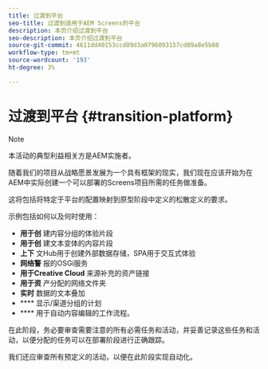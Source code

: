 ```yaml
---
title: 过渡到平台
seo-title: 过渡到适用于AEM Screens的平台
description: 本页介绍过渡到平台
seo-description: 本页介绍过渡到平台
source-git-commit: 4611dd40153ccd09d3a0796093157cd09a8e5b80
workflow-type: tm+mt
source-wordcount: '193'
ht-degree: 3%

---
```



# 过渡到平台 {#transition-platform}

>[!NOTE]
>
>本活动的典型利益相关方是AEM实施者。

随着我们的项目从战略愿景发展为一个具有框架的现实，我们现在应该开始为在AEM中实际创建一个可以部署的Screens项目所需的任务做准备。

这将包括将特定于平台的配置映射到原型阶段中定义的松散定义的要求。

示例包括如何以及何时使用：

* **用于创** 建内容分组的体验片段
* **用于创** 建文本变体的内容片段
* **上下** 文Hub用于创建外部数据存储，SPA用于交互式体验
* **网络警** 报的OSGi服务
* **用于Creative Cloud** 来源补充的资产链接
* **用于资** 产分配的网络文件夹
* **实时** 数据的文本叠加
* **** 显示/渠道分组的计划
* **** 用于自动内容编辑的工作流程。

在此阶段，务必要审查需要注意的所有必需任务和活动，并妥善记录这些任务和活动，以便分配的任务可以在部署阶段进行正确跟踪。

我们还应审查所有预定义的活动，以便在此阶段实现自动化。

